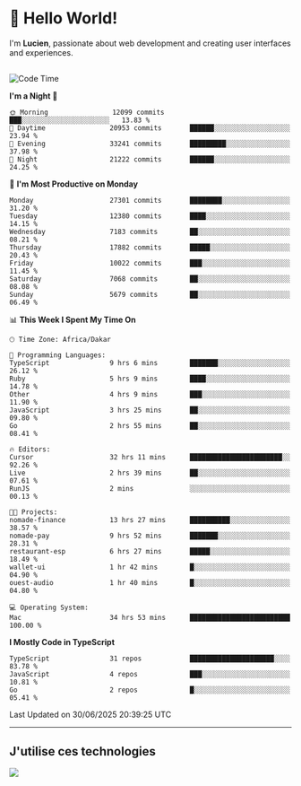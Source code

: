 # 👋 Hello World!

I'm **Lucien**, passionate about web development and creating user interfaces and experiences.

##

<!--START_SECTION:waka-->
![Code Time](http://img.shields.io/badge/Code%20Time-3%2C298%20hrs%2042%20mins-blue)

**I'm a Night 🦉** 

```text
🌞 Morning                12099 commits       ███░░░░░░░░░░░░░░░░░░░░░░   13.83 % 
🌆 Daytime                20953 commits       ██████░░░░░░░░░░░░░░░░░░░   23.94 % 
🌃 Evening                33241 commits       █████████░░░░░░░░░░░░░░░░   37.98 % 
🌙 Night                  21222 commits       ██████░░░░░░░░░░░░░░░░░░░   24.25 % 
```
📅 **I'm Most Productive on Monday** 

```text
Monday                   27301 commits       ████████░░░░░░░░░░░░░░░░░   31.20 % 
Tuesday                  12380 commits       ████░░░░░░░░░░░░░░░░░░░░░   14.15 % 
Wednesday                7183 commits        ██░░░░░░░░░░░░░░░░░░░░░░░   08.21 % 
Thursday                 17882 commits       █████░░░░░░░░░░░░░░░░░░░░   20.43 % 
Friday                   10022 commits       ███░░░░░░░░░░░░░░░░░░░░░░   11.45 % 
Saturday                 7068 commits        ██░░░░░░░░░░░░░░░░░░░░░░░   08.08 % 
Sunday                   5679 commits        ██░░░░░░░░░░░░░░░░░░░░░░░   06.49 % 
```


📊 **This Week I Spent My Time On** 

```text
🕑︎ Time Zone: Africa/Dakar

💬 Programming Languages: 
TypeScript               9 hrs 6 mins        ███████░░░░░░░░░░░░░░░░░░   26.12 % 
Ruby                     5 hrs 9 mins        ████░░░░░░░░░░░░░░░░░░░░░   14.78 % 
Other                    4 hrs 9 mins        ███░░░░░░░░░░░░░░░░░░░░░░   11.90 % 
JavaScript               3 hrs 25 mins       ██░░░░░░░░░░░░░░░░░░░░░░░   09.80 % 
Go                       2 hrs 55 mins       ██░░░░░░░░░░░░░░░░░░░░░░░   08.41 % 

🔥 Editors: 
Cursor                   32 hrs 11 mins      ███████████████████████░░   92.26 % 
Live                     2 hrs 39 mins       ██░░░░░░░░░░░░░░░░░░░░░░░   07.61 % 
RunJS                    2 mins              ░░░░░░░░░░░░░░░░░░░░░░░░░   00.13 % 

🐱‍💻 Projects: 
nomade-finance           13 hrs 27 mins      ██████████░░░░░░░░░░░░░░░   38.57 % 
nomade-pay               9 hrs 52 mins       ███████░░░░░░░░░░░░░░░░░░   28.31 % 
restaurant-esp           6 hrs 27 mins       █████░░░░░░░░░░░░░░░░░░░░   18.49 % 
wallet-ui                1 hr 42 mins        █░░░░░░░░░░░░░░░░░░░░░░░░   04.90 % 
ouest-audio              1 hr 40 mins        █░░░░░░░░░░░░░░░░░░░░░░░░   04.80 % 

💻 Operating System: 
Mac                      34 hrs 53 mins      █████████████████████████   100.00 % 
```

**I Mostly Code in TypeScript** 

```text
TypeScript               31 repos            █████████████████████░░░░   83.78 % 
JavaScript               4 repos             ███░░░░░░░░░░░░░░░░░░░░░░   10.81 % 
Go                       2 repos             █░░░░░░░░░░░░░░░░░░░░░░░░   05.41 % 
```




 Last Updated on 30/06/2025 20:39:25 UTC
<!--END_SECTION:waka-->
---

## J'utilise ces technologies

<p align="left">
  <a href="https://skillicons.dev">
    <img src="https://skillicons.dev/icons?i=ts,js,go,ruby,css,scss,tailwind,react,vite,nextjs,docker,figma,ableton" />
  </a>
</p>

